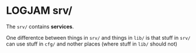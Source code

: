 # LOGJAM srv/

The `srv/` contains **services**.

One differentce between things in `srv/` and things in `lib/` is that stuff in `srv/` can use stuff in `cfg/` and nother places (where stuff in `lib/` should not)
